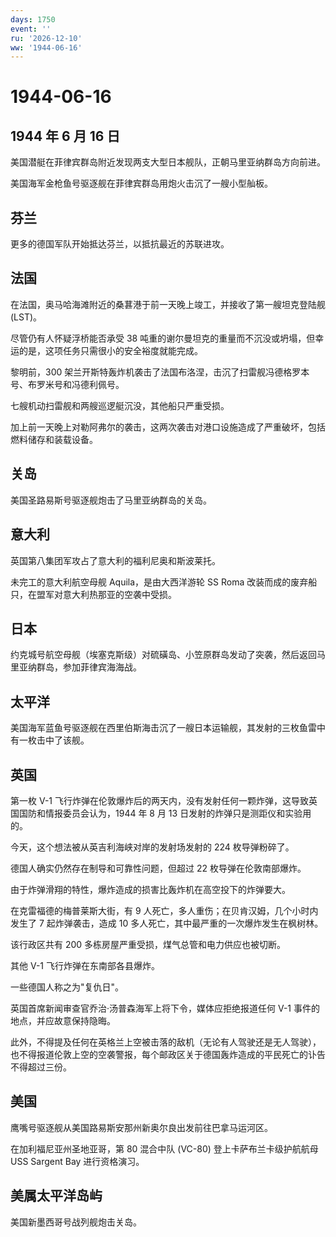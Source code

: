 ```yaml
---
days: 1750
event: ''
ru: '2026-12-10'
ww: '1944-06-16'
---
```


# 1944-06-16

## 1944 年 6 月 16 日

美国潜艇在菲律宾群岛附近发现两支大型日本舰队，正朝马里亚纳群岛方向前进。

美国海军金枪鱼号驱逐舰在菲律宾群岛用炮火击沉了一艘小型舢板。

## 芬兰

更多的德国军队开始抵达芬兰，以抵抗最近的苏联进攻。

## 法国

在法国，奥马哈海滩附近的桑葚港于前一天晚上竣工，并接收了第一艘坦克登陆舰
(LST)。

尽管仍有人怀疑浮桥能否承受 38
吨重的谢尔曼坦克的重量而不沉没或坍塌，但幸运的是，这项任务只需很小的安全裕度就能完成。

黎明前，300
架兰开斯特轰炸机袭击了法国布洛涅，击沉了扫雷舰冯德格罗本号、布罗米号和冯德利佩号。

七艘机动扫雷舰和两艘巡逻艇沉没，其他船只严重受损。

加上前一天晚上对勒阿弗尔的袭击，这两次袭击对港口设施造成了严重破坏，包括燃料储存和装载设备。

## 关岛

美国圣路易斯号驱逐舰炮击了马里亚纳群岛的关岛。

## 意大利

英国第八集团军攻占了意大利的福利尼奥和斯波莱托。

未完工的意大利航空母舰 Aquila，是由大西洋游轮 SS Roma
改装而成的废弃船只，在盟军对意大利热那亚的空袭中受损。

## 日本

约克城号航空母舰（埃塞克斯级）对硫磺岛、小笠原群岛发动了突袭，然后返回马里亚纳群岛，参加菲律宾海海战。

## 太平洋

美国海军蓝鱼号驱逐舰在西里伯斯海击沉了一艘日本运输舰，其发射的三枚鱼雷中有一枚击中了该舰。

## 英国

第一枚 V-1
飞行炸弹在伦敦爆炸后的两天内，没有发射任何一颗炸弹，这导致英国国防和情报委员会认为，1944
年 8 月 13 日发射的炸弹只是测距仪和实验用的。

今天，这个想法被从英吉利海峡对岸的发射场发射的 224 枚导弹粉碎了。

德国人确实仍然存在制导和可靠性问题，但超过 22 枚导弹在伦敦南部爆炸。

由于炸弹滑翔的特性，爆炸造成的损害比轰炸机在高空投下的炸弹要大。

在克雷福德的梅普莱斯大街，有 9
人死亡，多人重伤；在贝肯汉姆，几个小时内发生了 7 起炸弹袭击，造成 10
多人死亡，其中最严重的一次爆炸发生在枫树林。

该行政区共有 200 多栋房屋严重受损，煤气总管和电力供应也被切断。

其他 V-1 飞行炸弹在东南部各县爆炸。

一些德国人称之为"复仇日"。

英国首席新闻审查官乔治·汤普森海军上将下令，媒体应拒绝报道任何 V-1
事件的地点，并应故意保持隐晦。

此外，不得提及任何在英格兰上空被击落的敌机（无论有人驾驶还是无人驾驶），也不得报道伦敦上空的空袭警报，每个邮政区关于德国轰炸造成的平民死亡的讣告不得超过三份。

## 美国

鹰嘴号驱逐舰从美国路易斯安那州新奥尔良出发前往巴拿马运河区。

在加利福尼亚州圣地亚哥，第 80 混合中队 (VC-80) 登上卡萨布兰卡级护航航母
USS Sargent Bay 进行资格演习。

## 美属太平洋岛屿

美国新墨西哥号战列舰炮击关岛。
